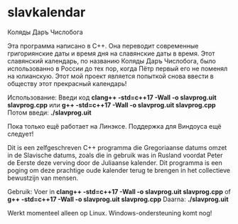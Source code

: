 # slavkalendar
Коляды Даръ Числобога

Эта программа написано в С++. Она переводит современные григориянские даты и время дня на славянские даты в время. Этот славянский календарь, по названию Коляды Даръ Числобога, было использованно в России до тех пор, когда Пётр первый его не поменял на юлианскую. Этот мой проект является попыткой снова ввести в обществу этот прекрасный календарь!

Использование:
Введи код **clang++ -std=c++17 -Wall -o slavprog.uit slavprog.cpp** или **g++ -std=c++17 -Wall -o slavprog.uit slavprog.cpp**
Потом введи: **./slavprog.uit**

Пока только ещё работает на Линэксе. Поддержка для Виндоуса ещё следует!

Dit is een zelfgeschreven C++ programma die Gregoriaanse datums omzet in de Slavische datums, zoals die in gebruik was in Rusland voordat Peter de Eerste deze verving door de Juliaanse kalender. Dit programma is een poging om deze prachtige oude kalender terug te brengen in het collectieve bewustzijn van mensen.

Gebruik:
Voer in **clang++ -std=c++17 -Wall -o slavprog.uit slavprog.cpp** of **g++ -std=c++17 -Wall -o slavprog.uit slavprog.cpp**
Daarna: **./slavprog.uit**

Werkt momenteel alleen op Linux. Windows-ondersteuning komt nog!
